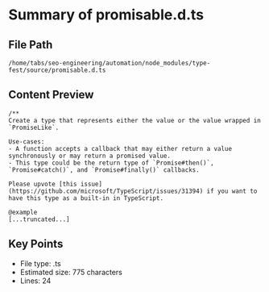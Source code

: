 # Summary of promisable.d.ts
  
## File Path
`/home/tabs/seo-engineering/automation/node_modules/type-fest/source/promisable.d.ts`

## Content Preview
```
/**
Create a type that represents either the value or the value wrapped in `PromiseLike`.

Use-cases:
- A function accepts a callback that may either return a value synchronously or may return a promised value.
- This type could be the return type of `Promise#then()`, `Promise#catch()`, and `Promise#finally()` callbacks.

Please upvote [this issue](https://github.com/microsoft/TypeScript/issues/31394) if you want to have this type as a built-in in TypeScript.

@example
[...truncated...]
```

## Key Points
- File type: .ts
- Estimated size: 775 characters
- Lines: 24
